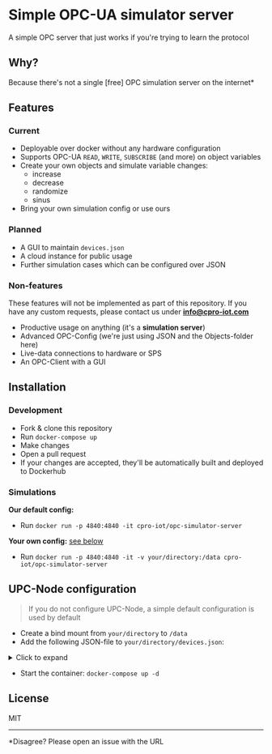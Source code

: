 # Simple OPC-UA simulator server

A simple OPC server that just works if you're trying to learn the protocol

## Why?

Because there's not a single [free] OPC simulation server on the internet*

## Features

### Current

- Deployable over docker without any hardware configuration
- Supports OPC-UA `READ`, `WRITE`, `SUBSCRIBE` (and more) on object variables
- Create your own objects and simulate variable changes:
  - increase
  - decrease
  - randomize
  - sinus
- Bring your own simulation config or use ours

### Planned

- A GUI to maintain `devices.json`
- A cloud instance for public usage
- Further simulation cases which can be configured over JSON

### Non-features

These features will not be implemented as part of this repository. If you have any custom requests, please contact us under **info@cpro-iot.com**

- Productive usage on anything (it's a **simulation server**)
- Advanced OPC-Config (we're just using JSON and the Objects-folder here)
- Live-data connections to hardware or SPS
- An OPC-Client with a GUI

## Installation

### Development

- Fork & clone this repository
- Run `docker-compose up`
- Make changes
- Open a pull request
- If your changes are accepted, they'll be automatically built and deployed to Dockerhub

### Simulations

**Our default config:**
- Run `docker run -p 4840:4840 -it cpro-iot/opc-simulator-server`

**Your own config:** [see below](#upc-node-configuration)

- Run `docker run -p 4840:4840 -it -v your/directory:/data cpro-iot/opc-simulator-server`

## UPC-Node configuration

> If you do not configure UPC-Node, a simple default configuration is used by default

- Create a bind mount from `your/directory` to `/data`
- Add the following JSON-file to `your/directory/devices.json`:

<details>

<summary>Click to expand</summary>

```json
{
    "GDA-c2019_1": {
        "name": "Gasdruckanlage",
        "items": [
            {
                "name": "Rohr vorne",
                "id": "ns=0;b=1000",
                "items": [
                    {
                        "id": "ns=1;b=1000AABB",
                        "name": "Aktiv",
                        "value": true,
                        "valueMethods": [
                            "get",
                            "set"
                        ]
                    },
                    {
                        "id": "ns=1;b=1001BBEE",
                        "name": "Druck Rohr vorne, erstes Segment",
                        "value": 26,
                        "simulation": {
                            "type": "randomize",
                            "interval": 2.5,
                            "randomize": {
                                "min": 1,
                                "max": 9
                            }
                        },
                        "valueMethods": [
                            "get"
                        ]
                    },
                    {
                        "id": "ns=1;b=1002BBEE",
                        "name": "Druck Rohr vorne, zweites Segment",
                        "value": 29,
                        "simulation": {
                            "type": "randomize",
                            "interval": 2.5,
                            "randomize": {
                                "min": 1,
                                "max": 5
                            }
                        },
                        "valueMethods": [
                            "get"
                        ]
                    },
                    {
                        "id": "ns=1;b=1003BBEE",
                        "name": "Druck Rohr vorne, drittes Segment",
                        "value": 31,
                        "simulation": {
                            "type": "randomize",
                            "interval": 2.5,
                            "randomize": {
                                "min": 1,
                                "max": 3
                            }
                        },
                        "valueMethods": [
                            "get"
                        ]
                    },
                    {
                        "id": "ns=1;b=104BBEE",
                        "name": "Druck Rohr vorne, viertes Segment",
                        "value": 26,
                        "simulation": {
                            "type": "sinus",
                            "interval": 0.1,
                            "sinus": {
                                "amplitude": 5,
                                "offset": 26
                            }
                        },
                        "valueMethods": [
                            "get"
                        ]
                    }
                ]
            },
            {
                "name": "Rohr hinten",
                "id": "ns=0;b=2000",
                "items": [
                    {
                        "id": "ns=1;b=2001AAFF",
                        "name": "Druck Rohr hinten, erstes Segment",
                        "value": 26,
                        "simulation": {
                            "type": "randomize",
                            "interval": 2.5,
                            "randomize": {
                                "min": 1,
                                "max": 9
                            }
                        },
                        "valueMethods": [
                            "get"
                        ]
                    },
                    {
                        "id": "ns=1;b=2002AAFF",
                        "name": "Druck Rohr hinten, zweites Segment",
                        "value": 29,
                        "simulation": {
                            "type": "randomize",
                            "interval": 2.5,
                            "randomize": {
                                "min": 1,
                                "max": 5
                            }
                        },
                        "valueMethods": [
                            "get"
                        ]
                    },
                    {
                        "id": "ns=1;b=2003AAFF",
                        "name": "Druck Rohr hinten, drittes Segment",
                        "value": 31,
                        "simulation": {
                            "type": "randomize",
                            "interval": 2.5,
                            "randomize": {
                                "min": 1,
                                "max": 3
                            }
                        },
                        "valueMethods": [
                            "get"
                        ]
                    }
                ]
            }
        ]
    }
}
```

</details>

- Start the container: `docker-compose up -d`

## License

MIT

---

*Disagree? Please open an issue with the URL